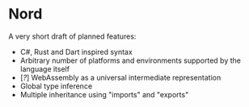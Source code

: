 # Nord
A very short draft of planned features:
* C#, Rust and Dart inspired syntax
* Arbitrary number of platforms and environments supported by the language itself
* [*?*] WebAssembly as a universal intermediate representation
* Global type inference
* Multiple inheritance using "imports" and "exports"
